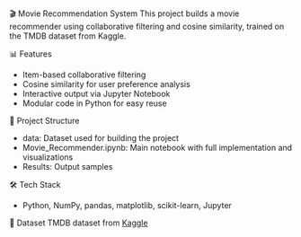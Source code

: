  🎬 Movie Recommendation System
This project builds a movie recommender using collaborative filtering and cosine similarity, trained on the TMDB dataset from Kaggle.

📊 Features
- Item-based collaborative filtering
- Cosine similarity for user preference analysis
- Interactive output via Jupyter Notebook
- Modular code in Python for easy reuse

📁 Project Structure
- data: Dataset used for building the project
- Movie_Recommender.ipynb: Main notebook with full implementation and visualizations
- Results: Output samples


🛠 Tech Stack
- Python, NumPy, pandas, matplotlib, scikit-learn, Jupyter

📂 Dataset
TMDB dataset from [Kaggle](https://www.kaggle.com/tmdb/tmdb-movie-metadata)


